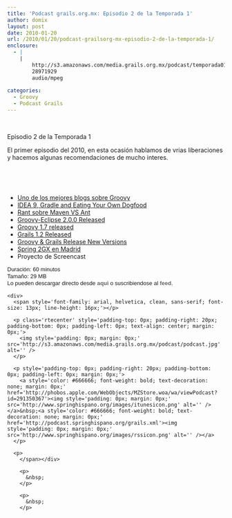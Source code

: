 ```yaml
---
title: 'Podcast grails.org.mx: Episodio 2 de la Temporada 1'
author: domix
layout: post
date: 2010-01-20
url: /2010/01/20/podcast-grailsorg-mx-episodio-2-de-la-temporada-1/
enclosure:
  - |
    |
        http://s3.amazonaws.com/media.grails.org.mx/podcast/temporada01/01x02.mp3
        28971929
        audio/mpeg
        
categories:
  - Groovy
  - Podcast Grails
---
```

&nbsp;

Episodio 2 de la Temporada 1

El primer episodio del 2010, en esta ocasi&oacute;n hablamos de vrias liberaciones y hacemos algunas recomendaciones de mucho interes.

&nbsp;

&nbsp;

  * [Uno de los mejores blogs sobre Groovy][1]
  * [IDEA 9, Gradle and Eating Your Own Dogfood][2]
  * [Rant sobre Maven VS Ant][3]
  * [Groovy-Eclipse 2.0.0 Released][4]
  * [Groovy 1.7 released][5]
  * [Grails 1.2 Released][6]
  * [Groovy & Grails Release New Versions][7]
  * [Spring 2GX en Madrid][8]
  * Proyecto de Screencast

<div>
  <span style='font-family: arial, helvetica, clean, sans-serif; font-size: 13px; line-height: 16px;'></p> 
  
  <p style='padding-top: 0px; padding-right: 20px; padding-bottom: 0px; padding-left: 0px; margin: 0px;'>
    Duraci&oacute;n: 60 minutos
  </p>
  
  <p style='padding-top: 0px; padding-right: 20px; padding-bottom: 0px; padding-left: 0px; margin: 0px;'>
    Tama&ntilde;o: 29 MB
  </p>
  
  <p style='padding-top: 0px; padding-right: 20px; padding-bottom: 0px; padding-left: 0px; margin: 0px;'>
    Lo pueden descargar directo desde&nbsp;<a style='color: #666666; font-weight: bold; text-decoration: none; margin: 0px;' href='http://s3.amazonaws.com/media.grails.org.mx/podcast/temporada01/01x02.mp3'>aqui</a>&nbsp;o suscribiendose al&nbsp;<a style='color: #666666; font-weight: bold; text-decoration: none; margin: 0px;' href='http://podcast.springhispano.org/grails.xml'>feed</a>.
  </p>
  
  <p>
    </span></div> 
    
    <div>
      <span style='font-family: arial, helvetica, clean, sans-serif; font-size: 13px; line-height: 16px;'></p> 
      
      <p class='rtecenter' style='padding-top: 0px; padding-right: 20px; padding-bottom: 0px; padding-left: 0px; text-align: center; margin: 0px;'>
        <img style='padding: 0px; margin: 0px;' src='http://s3.amazonaws.com/media.grails.org.mx/podcast/podcast.jpg' alt='' />
      </p>
      
      <p style='padding-top: 0px; padding-right: 20px; padding-bottom: 0px; padding-left: 0px; margin: 0px;'>
        <a style='color: #666666; font-weight: bold; text-decoration: none; margin: 0px;' href='http://phobos.apple.com/WebObjects/MZStore.woa/wa/viewPodcast?id=291350367'><img style='padding: 0px; margin: 0px;' src='http://www.springhispano.org/images/itunesicon.png' alt='' /></a>&nbsp;<a style='color: #666666; font-weight: bold; text-decoration: none; margin: 0px;' href='http://podcast.springhispano.org/grails.xml'><img style='padding: 0px; margin: 0px;' src='http://www.springhispano.org/images/rssicon.png' alt='' /></a>
      </p>
      
      <p>
        </span></div> 
        
        <p>
          &nbsp;
        </p>
        
        <p>
          &nbsp;
        </p>

 [1]: http://mrhaki.blogspot.com/
 [2]: http://kensipe.blogspot.com/2010/01/idea-9-and-gradle-eating-your-own.html
 [3]: http://kent.spillner.org/blog/work/2009/11/14/java-build-tools.html
 [4]: http://www.springsource.org/groovy-eclipse-2-0-0-released
 [5]: http://blog.springsource.com/2009/12/22/groovy-1-7-released/
 [6]: http://blog.springsource.com/2009/12/23/grails-1-2-released/
 [7]: http://www.springsource.org/node/2272
 [8]: http://www.javahispano.org/spring2gxday/